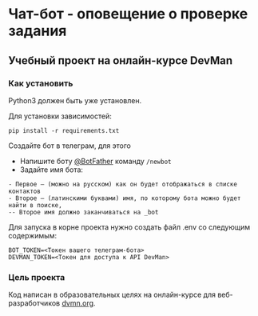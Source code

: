 # Чат-бот - оповещение о проверке задания

## Учебный проект на онлайн-курсе DevMan

### Как установить

Python3 должен быть уже установлен.

Для установки зависимостей:
```
pip install -r requirements.txt
```
Создайте бот в телеграм, для этого 
- Напишите боту [@BotFather](https://t.me/BotFather) команду ```/newbot```
- Задайте имя бота:
```
- Первое — (можно на русском) как он будет отображаться в списке контактов
- Второе — (латинскими буквами) имя, по которому бота можно будет найти в поиске, 
-- Второе имя должно заканчиваться на _bot 
```
Для запуска в корне проекта нужно создать файл .env со следующим содержимым:
```
BOT_TOKEN=<Токен вашего телеграм-бота>
DEVMAN_TOKEN=<Токен для доступа к API DevMan>
```
### Цель проекта

Код написан в образовательных целях на онлайн-курсе для веб-разработчиков [dvmn.org](https://dvmn.org/).
